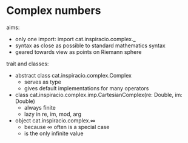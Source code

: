 # Complex numbers

aims:

* only one import: import cat.inspiracio.complex._
* syntax as close as possible to standard mathematics syntax
* geared towards view as points on Riemann sphere

trait and classes:

* abstract class cat.inspiracio.complex.Complex
    - serves as type
    - gives default implementations for many operators
* class cat.inspiracio.complex.imp.CartesianComplex(re: Double, im: Double)
    - always finite
    - lazy in re, im, mod, arg
* object cat.inspiracio.complex.∞
    - because ∞ often is a special case
    - is the only infinite value
    